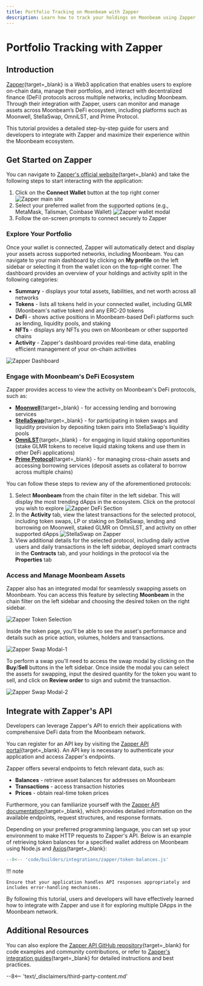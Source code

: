 ```yaml
---
title: Portfolio Tracking on Moonbeam with Zapper
description: Learn how to track your holdings on Moonbeam using Zapper and explore different DeFi platforms in the Moonbeam ecosystem.
---
```


# Portfolio Tracking with Zapper

## Introduction

[Zapper](https://zapper.xyz){target=\_blank} is a Web3 application that enables users to explore on-chain data, manage their portfolios, and interact with decentralized finance (DeFi) protocols across multiple networks, including Moonbeam. Through their integration with Zapper, users can monitor and manage assets across Moonbeam’s DeFi ecosystem, including platforms such as Moonwell, StellaSwap, OmniLST, and Prime Protocol.

This tutorial provides a detailed step-by-step guide for users and developers to integrate with Zapper and maximize their experience within the Moonbeam ecosystem.

## Get Started on Zapper

You can navigate to [Zapper's official website](https://zapper.xyz){target=\_blank} and take the following steps to start interacting with the application:

1. Click on the **Connect Wallet** button at the top right corner
![Zapper main site](/images/builders/integrations/zapper/zapper-1.webp)
2. Select your preferred wallet from the supported options (e.g., MetaMask, Talisman, Coinbase Wallet)
![Zapper wallet modal](/images/builders/integrations/zapper/zapper-2.webp)
3. Follow the on-screen prompts to connect securely to Zapper

### Explore Your Portfolio

Once your wallet is connected, Zapper will automatically detect and display your assets across supported networks, including Moonbeam. You can navigate to your main dashboard by clicking on **My profile** on the left sidebar or selecting it from the wallet icon on the top-right corner. The dashboard provides an overview of your holdings and activity split in the following categories:

- **Summary** - displays your total assets, liabilities, and net worth across all networks
- **Tokens** - lists all tokens held in your connected wallet, including GLMR (Moonbeam's native token) and any ERC-20 tokens
- **DeFi** - shows active positions in Moonbeam-based DeFi platforms such as lending, liquidity pools, and staking
- **NFTs** - displays any NFTs you own on Moonbeam or other supported chains
- **Activity** - Zapper's dashboard provides real-time data, enabling efficient management of your on-chain activities

![Zapper Dashboard](/images/builders/integrations/zapper/zapper-3.webp)

### Engage with Moonbeam's DeFi Ecosystem

Zapper provides access to view the activity on Moonbeam's DeFi protocols, such as:

- [**Moonwell**](https://moonwell.fi/){target=\_blank} - for accessing lending and borrowing services
- [**StellaSwap**](https://app.stellaswap.com/exchange/swap){target=\_blank} - for participating in token swaps and liquidity provision by depositing token pairs into StellaSwap's liquidity pools
- [**OmniLST**](https://omni.ls/){target=\_blank} - for engaging in liquid staking opportunities (stake GLMR tokens to receive liquid staking tokens and use them in other DeFi applications)
- [**Prime Protocol**](https://www.primeprotocol.xyz/){target=\_blank} - for managing cross-chain assets and accessing borrowing services (deposit assets as collateral to borrow across multiple chains)

You can follow these steps to review any of the aforementioned protocols:

1. Select **Moonbeam** from the chain filter in the left sidebar. This will display the most trending dApps in the ecosystem. Click on the protocol you wish to explore
![Zapper DeFi Section](/images/builders/integrations/zapper/zapper-4.webp)
2. In the **Activity** tab, view the latest transactions for the selected protocol, including token swaps, LP or staking on StellaSwap, lending and borrowing on Moonwell, staked GLMR on OmniLST, and activity on other supported dApps
![StellaSwap on Zapper](/images/builders/integrations/zapper/zapper-5.webp)
3. View additional details for the selected protocol, including daily active users and daily transactions in the left sidebar, deployed smart contracts in the **Contracts** tab, and your holdings in the protocol via the **Properties** tab


### Access and Manage Moonbeam Assets

Zapper also has an integrated modal for seamlessly swapping assets on Moonbeam. You can access this feature by selecting **Moonbeam** in the chain filter on the left sidebar and choosing the desired token on the right sidebar.

![Zapper Token Selection](/images/builders/integrations/zapper/zapper-6.webp)

Inside the token page, you'll be able to see the asset's performance and details such as price action, volumes, holders and transactions. 

![Zapper Swap Modal-1](/images/builders/integrations/zapper/zapper-7.webp)

To perform a swap you'll need to access the swap modal by clicking on the **Buy**/**Sell** buttons in the left sidebar. Once inside the modal you can select the assets for swapping, input the desired quantity for the token you want to sell, and click on **Review order** to sign and submit the transaction.

![Zapper Swap Modal-2](/images/builders/integrations/zapper/zapper-8.webp)

## Integrate with Zapper's API

Developers can leverage Zapper's API to enrich their applications with comprehensive DeFi data from the Moonbeam network.

You can register for an API key by visiting the [Zapper API portal](https://protocol.zapper.xyz){target=\_blank}. An API key is necessary to authenticate your application and access Zapper's endpoints. 

Zapper offers several endpoints to fetch relevant data, such as:

- **Balances** - retrieve asset balances for addresses on Moonbeam
- **Transactions** - access transaction histories
- **Prices** - obtain real-time token prices

Furthermore, you can familiarize yourself with the [Zapper API documentation](https://protocol.zapper.xyz/docs/api){target=\_blank}, which provides detailed information on the available endpoints, request structures, and response formats.

Depending on your preferred programming language, you can set up your environment to make HTTP requests to Zapper's API. Below is an example of retrieving token balances for a specified wallet address on Moonbeam using Node.js and [Axios](https://axios-http.com/docs/intro){target=\_blank}:

```javascript
--8<-- 'code/builders/integrations/zapper/token-balances.js'
```
!!! note 

	Ensure that your application handles API responses appropriately and includes error-handling mechanisms.


By following this tutorial, users and developers will have effectively learned how to integrate with Zapper and use it for exploring multiple DApps in the Moonbeam network. 

## Additional Resources

You can also explore the [Zapper API GitHub repository](https://github.com/Zapper-fi/Docs){target=\_blank} for code examples and community contributions, or refer to [Zapper's integration guides](https://zapper.gitbook.io/integrations){target=\_blank} for detailed instructions and best practices.

--8<-- 'text/_disclaimers/third-party-content.md'
